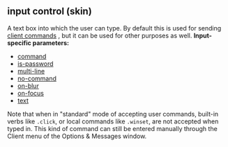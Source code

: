 ## input control (skin)


A text box into which the user can type. By default this is
used for sending [client commands](/ref/skin/commands.md) , but it can be
used for other purposes as well.
**Input-specific parameters:**
+   [command](/ref/skin/param/command.md) 
+   [is-password](/ref/skin/param/is-password.md) 
+   [multi-line](/ref/skin/param/multi-line.md) 
+   [no-command](/ref/skin/param/no-command.md) 
+   [on-blur](/ref/skin/param/on-blur.md) 
+   [on-focus](/ref/skin/param/on-focus.md) 
+   [text](/ref/skin/param/text.md) 

Note that when in "standard" mode of accepting user commands,
built-in verbs like `.click`, or local commands like `.winset`, are not
accepted when typed in. This kind of command can still be entered
manually through the Client menu of the Options & Messages window.
